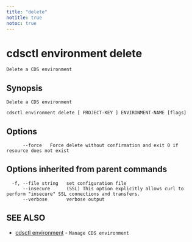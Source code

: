 ```yaml
---
title: "delete"
notitle: true
notoc: true
---
```

# cdsctl environment delete

`Delete a CDS environment`

## Synopsis

`Delete a CDS environment`

```
cdsctl environment delete [ PROJECT-KEY ] ENVIRONMENT-NAME [flags]
```

## Options

```
      --force   Force delete without confirmation and exit 0 if resource does not exist
```

## Options inherited from parent commands

```
  -f, --file string   set configuration file
      --insecure      (SSL) This option explicitly allows curl to perform "insecure" SSL connections and transfers.
      --verbose       verbose output
```

## SEE ALSO

* [cdsctl environment](/docs/components/cdsctl/environment/)	 - `Manage CDS environment`

